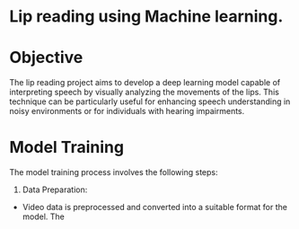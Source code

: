 # Lip reading using Machine learning.

# Objective

The lip reading project aims to develop a deep learning model capable of interpreting speech by visually analyzing the movements of the lips. This technique can be particularly useful for enhancing speech understanding in noisy environments or for individuals with hearing impairments.    

# Model Training

The model training process involves the following steps:

1. Data Preparation:
  + Video data is preprocessed and converted into a suitable format for the model. The 
